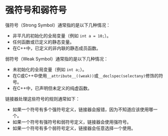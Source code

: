 # 强符号和弱符号

强符号（Strong Symbol）通常指的是以下几种情况：

- 非平凡的初始化的全局变量（例如 `int a = 10;`）。
- 任何函数或已定义的静态变量。
- 在C++中，已定义的非内联的静态成员函数。

弱符号（Weak Symbol）通常指的是以下几种情况：

- 未初始化的全局变量（例如 `int a;`）。
- 在C或C++中使用`__attribute__((weak))`或`__declspec(selectany)`修饰的符号。
- 在C++中，已声明但未定义的纯虚函数。

链接器处理这些符号的规则通常如下：

- 如果一个符号有多个强符号定义，链接器会报错，因为不知道应该使用哪一个。
- 如果一个符号有强符号和弱符号定义，链接器会使用强符号。
- 如果一个符号有多个弱符号定义，链接器会任意选择一个使用。

